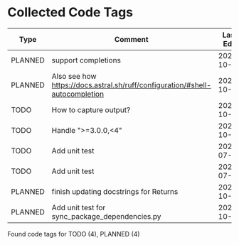 # Collected Code Tags

| Type    | Comment                                                                      | Last Edit  | Source File                                                                                                                                                                                        |
|---------|------------------------------------------------------------------------------|------------|----------------------------------------------------------------------------------------------------------------------------------------------------------------------------------------------------|
| PLANNED | support completions                                                          | 2024-10-07 | [calcipy/cli.py:103](https://github.com/KyleKing/calcipy/blame/aa2adcff703f8fe7da95dc2486030dbacf4a5802/calcipy/cli.py#L103)                                                                       |
| PLANNED | Also see how https://docs.astral.sh/ruff/configuration/#shell-autocompletion | 2024-10-10 | [calcipy/cli.py:112](https://github.com/KyleKing/calcipy/blame/8c9b14b336b2d8f28e2e946018d9add3f260bdfe/calcipy/cli.py#L112)                                                                       |
| TODO    | How to capture output?                                                       | 2024-10-05 | [calcipy/collection.py:50](https://github.com/KyleKing/calcipy/blame/22a490ebc56994f3269b7a83071e88b8b3fd5f89/calcipy/collection.py#L38)                                                           |
| TODO    | Handle ">=3.0.0,<4"                                                          | 2024-10-05 | [calcipy/experiments/sync_package_dependencies.py:48](https://github.com/KyleKing/calcipy/blame/22a490ebc56994f3269b7a83071e88b8b3fd5f89/calcipy/experiments/sync_package_dependencies.py#L48)     |
| TODO    | Add unit test                                                                | 2024-07-06 | [calcipy/tasks/pack.py:59](https://github.com/KyleKing/calcipy/blame/e45ecadfa5b994d9c0a2a47138fa0e083261e3eb/calcipy/tasks/pack.py#L57)                                                           |
| TODO    | Add unit test                                                                | 2024-07-06 | [calcipy/tasks/pack.py:93](https://github.com/KyleKing/calcipy/blame/e45ecadfa5b994d9c0a2a47138fa0e083261e3eb/calcipy/tasks/pack.py#L91)                                                           |
| PLANNED | finish updating docstrings for Returns                                       | 2024-10-08 | [pyproject.toml:149](https://github.com/KyleKing/calcipy/blame/9cf3c6d2d9820cec475d35bdb7c53fc83627a4b2/pyproject.toml#L161)                                                                       |
| PLANNED | Add unit test for sync_package_dependencies.py                               | 2024-10-07 | [tests/experiments/test_sync_package_dependencies.py:1](https://github.com/KyleKing/calcipy/blame/dbe495b3653edb2fd06f9e3865619707d941ed87/tests/experiments/test_sync_package_dependencies.py#L1) |

Found code tags for TODO (4), PLANNED (4)

<!-- calcipy_skip_tags -->
